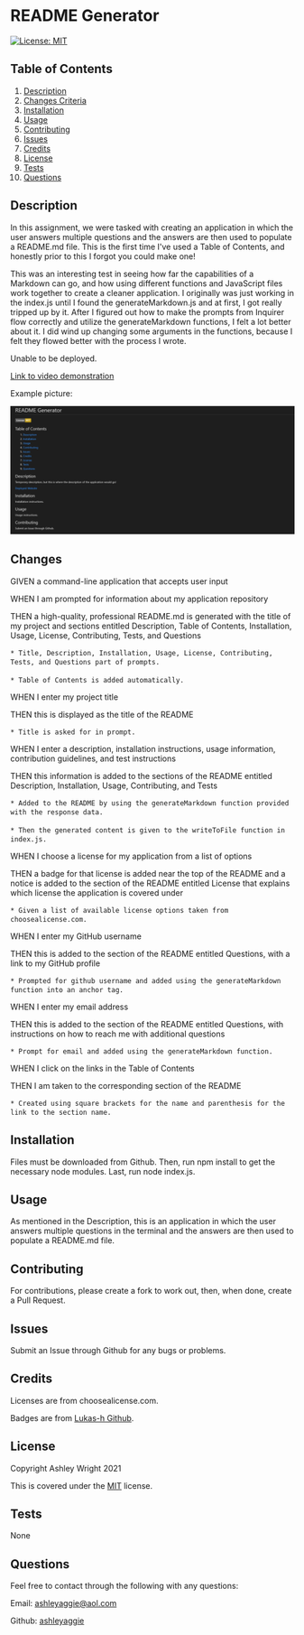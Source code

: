 # README Generator

  [![License: MIT](https://img.shields.io/badge/License-MIT-yellow.svg)](https://opensource.org/licenses/MIT)

  ## Table of Contents

  1. [Description](#Description)
  2. [Changes Criteria](#Changes)
  2. [Installation](#Installation)
  3. [Usage](#Usage)
  4. [Contributing](#Contributing)
  5. [Issues](#Issues)
  6. [Credits](#Credits)
  7. [License](#License)
  8. [Tests](#Tests)
  9. [Questions](#Questions)

  ## Description

  In this assignment, we were tasked with creating an application in which the user answers multiple questions and the answers are then used to populate a README.md file. This is the first time I've used a Table of Contents, and honestly prior to this I forgot you could make one!

  This was an interesting test in seeing how far the capabilities of a Markdown can go, and how using different functions and JavaScript files work together to create a cleaner application. I originally was just working in the index.js until I found the generateMarkdown.js and at first, I got really tripped up by it. After I figured out how to make the prompts from Inquirer flow correctly and utilize the generateMarkdown functions, I felt a lot better about it. I did wind up changing some arguments in the functions, because I felt they flowed better with the process I wrote.

  Unable to be deployed.

  [Link to video demonstration](https://drive.google.com/file/d/1IHlTkSWuQuvep4m9N7t2l_ceNzmkauwC/view)

  Example picture:

  ![Picture of project website](./images/example.png)

  ## Changes

  GIVEN a command-line application that accepts user input

  WHEN I am prompted for information about my application repository

  THEN a high-quality, professional README.md is generated with the title of my project and sections entitled Description, Table of Contents, Installation, Usage, License, Contributing, Tests, and Questions

    * Title, Description, Installation, Usage, License, Contributing, Tests, and Questions part of prompts.
    
    * Table of Contents is added automatically.

  WHEN I enter my project title

  THEN this is displayed as the title of the README

    * Title is asked for in prompt.

  WHEN I enter a description, installation instructions, usage information, contribution guidelines, and test instructions

  THEN this information is added to the sections of the README entitled Description, Installation, Usage, Contributing, and Tests

    * Added to the README by using the generateMarkdown function provided with the response data.
    
    * Then the generated content is given to the writeToFile function in index.js.

  WHEN I choose a license for my application from a list of options

  THEN a badge for that license is added near the top of the README and a notice is added to the section of the README entitled License that explains which license the application is covered under

    * Given a list of available license options taken from choosealicense.com.

  WHEN I enter my GitHub username

  THEN this is added to the section of the README entitled Questions, with a link to my GitHub profile

    * Prompted for github username and added using the generateMarkdown function into an anchor tag.

  WHEN I enter my email address

  THEN this is added to the section of the README entitled Questions, with instructions on how to reach me with additional questions

    * Prompt for email and added using the generateMarkdown function.

  WHEN I click on the links in the Table of Contents

  THEN I am taken to the corresponding section of the README

    * Created using square brackets for the name and parenthesis for the link to the section name.

  ## Installation

  Files must be downloaded from Github. Then, run npm install to get the necessary node modules. Last, run node index.js.

  ## Usage

  As mentioned in the Description, this is an application in which the user answers multiple questions in the terminal and the answers are then used to populate a README.md file.

  ## Contributing

  For contributions, please create a fork to work out, then, when done, create a Pull Request.

  ## Issues

  Submit an Issue through Github for any bugs or problems.

  ## Credits

  Licenses are from choosealicense.com.

  Badges are from <a href='https://gist.github.com/lukas-h/2a5d00690736b4c3a7ba'>Lukas-h Github</a>.

  ## License

  Copyright Ashley Wright 2021

  This is covered under the <a href='https://opensource.org/licenses/MIT'>MIT</a> license.

  ## Tests

  None

  ## Questions

  Feel free to contact through the following with any questions:

  Email: ashleyaggie@aol.com

  Github: <a href='https://github.com/ashleyaggie'>ashleyaggie</a>